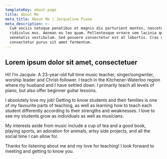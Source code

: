 ```yaml
---
templateKey: about-page
title: About Me
meta_title: About Me | Jacqueline Piano
meta_description: >-
  Cum sociis natoque penatibus et magnis dis parturient montes, nascetur
  ridiculus mus. Aenean eu leo quam. Pellentesque ornare sem lacinia quam
  venenatis vestibulum. Sed posuere consectetur est at lobortis. Cras mattis
  consectetur purus sit amet fermentum.
---
```


## Lorem ipsum dolor sit amet, consectetuer

Hi! I’m Jacquie. A 23-year-old full time music teacher, singer/songwriter, worship leader and Christ-follower. I teach in the Kitchener-Waterloo region where my husband and I have settled down. I primarily teach all levels of piano, but also offer beginner guitar lessons.

I absolutely love my job! Getting to know students and their families is one of my favourite parts of teaching, as well as learning how to teach each student differently according to their strengths and weaknesses. I love to see my students grow as individuals as well as musicians.

My interests aside from music include a cup of tea and a good book, playing sports, an adoration for animals, artsy side projects, and all the social time I can allow for.

Thanks for listening about me and my love for teaching! I look forward to meeting and getting to know you.
